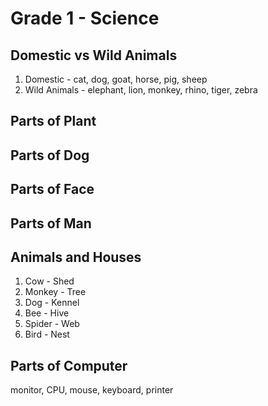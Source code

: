 # Grade 1 - Science

## Domestic vs Wild Animals

1. Domestic - cat, dog, goat, horse, pig, sheep
2. Wild Animals - elephant, lion, monkey, rhino, tiger, zebra

## Parts of Plant

## Parts of Dog

## Parts of Face

## Parts of Man

## Animals and Houses

1. Cow - Shed
2. Monkey - Tree
3. Dog - Kennel
4. Bee - Hive
5. Spider - Web
6. Bird - Nest

## Parts of Computer

monitor, CPU, mouse, keyboard, printer